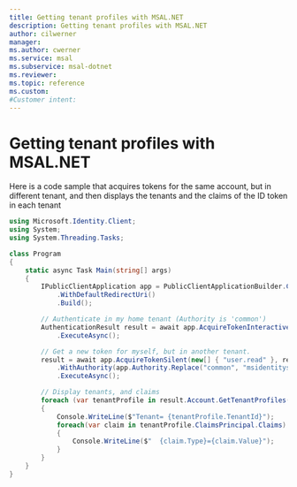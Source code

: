 ```yaml
---
title: Getting tenant profiles with MSAL.NET
description: Getting tenant profiles with MSAL.NET
author: cilwerner
manager: 
ms.author: cwerner
ms.service: msal
ms.subservice: msal-dotnet
ms.reviewer: 
ms.topic: reference
ms.custom: 
#Customer intent: 
---
```


# Getting tenant profiles with MSAL.NET

Here is a code sample that acquires tokens for the same account, but in different tenant, and then displays the tenants
and the claims of the ID token in each tenant

```csharp
using Microsoft.Identity.Client;
using System;
using System.Threading.Tasks;

class Program
{
    static async Task Main(string[] args)
    {
        IPublicClientApplication app = PublicClientApplicationBuilder.Create("4a1aa1d5-c567-49d0-ad0b-cd957a47f842")
            .WithDefaultRedirectUri()                                    
            .Build();

        // Authenticate in my home tenant (Authority is 'common')
        AuthenticationResult result = await app.AcquireTokenInteractive(new[] { "user.read" })
            .ExecuteAsync();

        // Get a new token for myself, but in another tenant.
        result = await app.AcquireTokenSilent(new[] { "user.read" }, result.Account)
            .WithAuthority(app.Authority.Replace("common", "msidentitysamplestesting.onmicrosoft.com"))
            .ExecuteAsync();

        // Display tenants, and claims
        foreach (var tenantProfile in result.Account.GetTenantProfiles())
        {
            Console.WriteLine($"Tenant= {tenantProfile.TenantId}");
            foreach(var claim in tenantProfile.ClaimsPrincipal.Claims)
            {
                Console.WriteLine($"  {claim.Type}={claim.Value}");
            }
        }
    }
}
```
